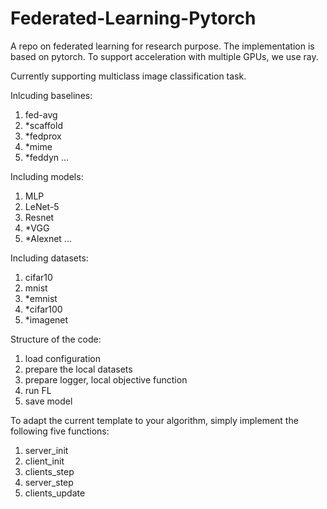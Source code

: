 # Federated-Learning-Pytorch
A repo on federated learning for research purpose. The implementation is based on pytorch. 
To support acceleration with multiple GPUs, we use ray.

Currently supporting multiclass image classification task.

Inlcuding baselines:
1. fed-avg
2. *scaffold
3. *fedprox
4. *mime
5. *feddyn
...

Including models:
1. MLP
2. LeNet-5
3. Resnet
4. *VGG
5. *Alexnet
...

Including datasets:
1. cifar10
2. mnist
3. *emnist
4. *cifar100
5. *imagenet

Structure of the code:
1. load configuration
2. prepare the local datasets
3. prepare logger, local objective function
4. run FL
5. save model

To adapt the current template to your algorithm, simply implement the following five functions:
1. server_init
2. client_init
3. clients_step
4. server_step
5. clients_update
